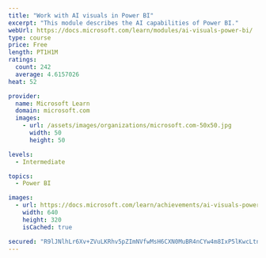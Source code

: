 ```yaml
---
title: "Work with AI visuals in Power BI"
excerpt: "This module describes the AI capabilities of Power BI."
webUrl: https://docs.microsoft.com/learn/modules/ai-visuals-power-bi/
type: course
price: Free
length: PT1H1M
ratings:
  count: 242
  average: 4.6157026
heat: 52

provider:
  name: Microsoft Learn
  domain: microsoft.com
  images:
    - url: /assets/images/organizations/microsoft.com-50x50.jpg
      width: 50
      height: 50

levels:
  - Intermediate

topics:
  - Power BI

images:
  - url: https://docs.microsoft.com/learn/achievements/ai-visuals-power-bi-social.png
    width: 640
    height: 320
    isCached: true

secured: "R9lJNlhLr6Xv+ZVuLKRhv5pZImNVfwMsH6CXN0MuBR4nCYw4m8IxP5lKwcLtnju0wgSpobnQc99kLc6nP5hBfDE+eZ8BKAS2fzw5OraWulyIrJyw4vDTRV7P+cp7UtL6joxGY5XdLn1JP4USb2McbxmB9vF/IZ1fdIpSWm6Rt0Cl20WOYYzlzpZbTgFUiIJYIzgA+uTFzSmdrXP8KOkWQYX+yT0MaswuDOYDJXa2NF20821UMqWMq1ORIS3MGIbASonp8rBguf06OoGpbPqDo9jTWpj8/pU2owk6WvrvR+wAOv+EctCBIeuVZk3JaYs9FCasAB9/ApUdI9bR6nOqBqG7v/4fjVkdVI1i4iXjkO1y7CFe109irMa7YKj5Y0ZohF7WZLEY1Na35aOi85lSBVu4FR5iTZRIx8+yDV2Aoug=;CpTRUSYcnq2UNP8z/g9IPw=="
---
```


